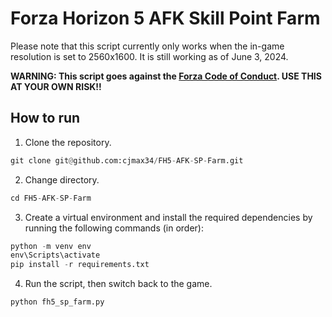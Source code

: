 # Forza Horizon 5 AFK Skill Point Farm
Please note that this script currently only works when the in-game resolution is set to 2560x1600. It is still working as of June 3, 2024. 

**WARNING: This script goes against the [Forza Code of Conduct](https://support.forzamotorsport.net/hc/en-us/articles/360035563914-Forza-Code-of-Conduct). USE THIS AT YOUR OWN RISK!!**

## How to run
1. Clone the repository.

```python
git clone git@github.com:cjmax34/FH5-AFK-SP-Farm.git
```

2. Change directory.
```python
cd FH5-AFK-SP-Farm
```

3. Create a virtual environment and install the required dependencies by running the following commands (in order):
```python
python -m venv env
env\Scripts\activate
pip install -r requirements.txt
```

4. Run the script, then switch back to the game.
```python
python fh5_sp_farm.py
```
